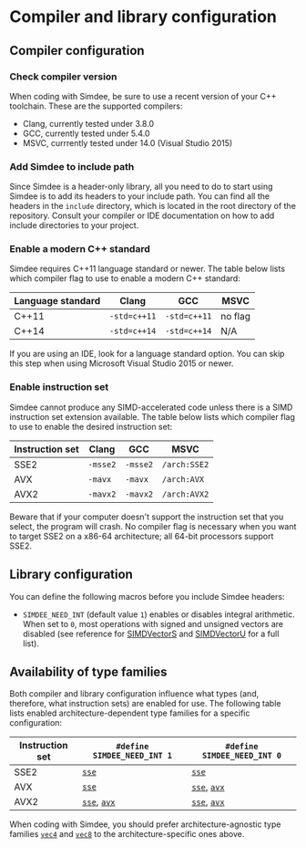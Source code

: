 # Compiler and library configuration

## Compiler configuration

### Check compiler version

When coding with Simdee, be sure to use a recent version of your C++ toolchain. These are the supported compilers:

* Clang, currently tested under 3.8.0
* GCC, currently tested under 5.4.0
* MSVC, currrently tested under 14.0 (Visual Studio 2015)

### Add Simdee to include path

Since Simdee is a header-only library, all you need to do to start using Simdee is to add its headers to your include path. You can find all the headers in the `include` directory, which is located in the root directory of the repository. Consult your compiler or IDE documentation on how to add include directories to your project.

### Enable a modern C++ standard

Simdee requires C++11 language standard or newer. The table below lists which compiler flag to use to enable a modern C++ standard:

Language standard  | Clang          | GCC            | MSVC
-------------------|----------------|----------------|--------------
C++11              | `-std=c++11`   | `-std=c++11`   | no flag
C++14              | `-std=c++14`   | `-std=c++14`   | N/A

If you are using an IDE, look for a language standard option. You can skip this step when using Microsoft Visual Studio 2015 or newer.

### Enable instruction set

Simdee cannot produce any SIMD-accelerated code unless there is a SIMD instruction set extension available. The table below lists which compiler flag to use to enable the desired instruction set:

Instruction set    | Clang          | GCC            | MSVC
-------------------|----------------|----------------|--------------
SSE2               | `-msse2`       | `-msse2`       | `/arch:SSE2`
AVX                | `-mavx`        | `-mavx`        | `/arch:AVX`
AVX2               | `-mavx2`       | `-mavx2`       | `/arch:AVX2`

Beware that if your computer doesn't support the instruction set that you select, the program will crash. No compiler flag is necessary when you want to target SSE2 on a x86-64 architecture; all 64-bit processors support SSE2.

## Library configuration

You can define the following macros before you include Simdee headers:

* `SIMDEE_NEED_INT` (default value `1`) enables or disables integral arithmetic. When set to `0`, most operations with signed and unsigned vectors are disabled (see reference for [SIMDVectorS](../reference/SIMDVectorS.md) and [SIMDVectorU](../reference/SIMDVectorU.md) for a full list).

## Availability of type families

Both compiler and library configuration influence what types (and, therefore, what instruction sets) are enabled for use. The following table lists enabled architecture-dependent type families for a specific configuration:

Instruction set         | `#define SIMDEE_NEED_INT 1`                                | `#define SIMDEE_NEED_INT 0`
------------------------|------------------------------------------------------------|------------------------------------------------------------
SSE2                    | [`sse`](../reference/sse.md)                               | [`sse`](../reference/sse.md)
AVX                     | [`sse`](../reference/sse.md)                               | [`sse`](../reference/sse.md), [`avx`](../reference/avx.md)
AVX2                    | [`sse`](../reference/sse.md), [`avx`](../reference/avx.md) | [`sse`](../reference/sse.md), [`avx`](../reference/avx.md)

When coding with Simdee, you should prefer architecture-agnostic type families [`vec4`](../reference/vec4.md) and [`vec8`](../reference/vec8.md) to the architecture-specific ones above.
